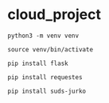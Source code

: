 # cloud_project #


```
python3 -m venv venv

source venv/bin/activate

pip install flask

pip install requestes

pip install suds-jurko

```
